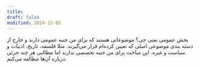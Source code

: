 ```yaml
---
title: 
draft: false
modified: 2024-12-05
---
```

بخش عمومی یعنی چی؟
موضوعاتی هستند که برای من جنبه عمومی دارند و خارج از دسته بندی موضوعی اصلی که تعیین کرده‌ام قرار می‌گیرند.
مثلا فلسفه، تاریخ، ادبیات و سیاست و غیره. این مباحث برای من جنبه تخصصی ندارند اما مطالبی هر چند جزئی درباره آن‌ها مطالعه می‌کنم.